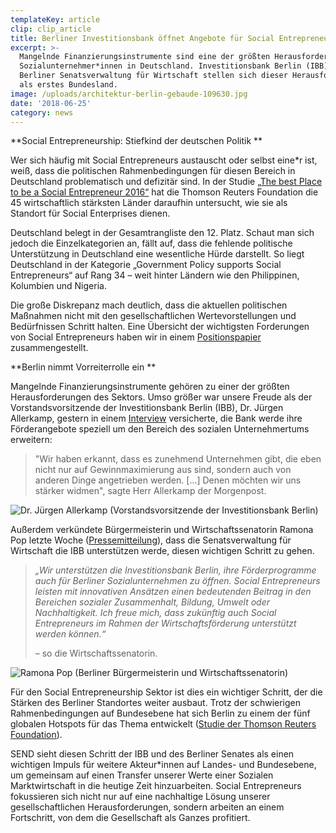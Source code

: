 ```yaml
---
templateKey: article
clip: clip_article
title: Berliner Investitionsbank öffnet Angebote für Social Entrepreneurs
excerpt: >-
  Mangelnde Finanzierungsinstrumente sind eine der größten Herausforderungen der
  Sozialunternehmer*innen in Deutschland. Investitionsbank Berlin (IBB) und
  Berliner Senatsverwaltung für Wirtschaft stellen sich dieser Herausforderung
  als erstes Bundesland.
image: /uploads/architektur-berlin-gebaude-109630.jpg
date: '2018-06-25'
category: news
---
```

**Social Entrepreneurship: Stiefkind der deutschen Politik
**

Wer sich häufig mit Social Entrepreneurs austauscht oder selbst eine*r ist, weiß, dass die politischen Rahmenbedingungen für diesen Bereich in Deutschland problematisch und defizitär sind. In der Studie [„The best Place to be a Social Entrepreneur 2016“](http://poll2016.trust.org/methodology/) hat die Thomson Reuters Foundation die 45 wirtschaftlich stärksten Länder daraufhin untersucht, wie sie als Standort für Social Enterprises dienen.

Deutschland belegt in der Gesamtrangliste den 12. Platz. Schaut man sich jedoch die Einzelkategorien an, fällt auf, dass die fehlende politische Unterstützung in Deutschland eine wesentliche Hürde darstellt. So liegt Deutschland in der Kategorie „Government Policy supports Social Entrepreneurs“ auf Rang 34 – weit hinter Ländern wie den Philippinen, Kolumbien und Nigeria.

Die große Diskrepanz mach deutlich, dass die aktuellen politischen Maßnahmen nicht mit den gesellschaftlichen Wertevorstellungen und Bedürfnissen Schritt halten. Eine Übersicht der wichtigsten Forderungen von Social Entrepreneurs haben wir in einem [Positionspapier](https://www.send-ev.de/positionen/) zusammengestellt.

**Berlin nimmt Vorreiterrolle ein
**

Mangelnde Finanzierungsinstrumente gehören zu einer der größten Herausforderungen des Sektors. Umso größer war unsere Freude als der Vorstandsvorsitzende der Investitionsbank Berlin (IBB), Dr. Jürgen Allerkamp, gestern in einem [Interview](https://www.morgenpost.de/berlin/article214667673/Bei-Mieten-ist-in-Berlin-eine-Obergrenze-erreicht.html) versicherte, die Bank werde ihre Förderangebote speziell um den Bereich des sozialen Unternehmertums erweitern:

> "Wir haben erkannt, dass es zunehmend Unternehmen gibt, die eben nicht nur auf Gewinnmaximierung aus sind, sondern auch von anderen Dinge angetrieben werden. \[...] Denen möchten wir uns stärker widmen", sagte Herr Allerkamp der Morgenpost. 

![Dr. Jürgen Allerkamp (Vorstandsvorsitzende der Investitionsbank Berlin)](/uploads/dr.-jürgen-allerkamp.png)

Außerdem verkündete Bürgermeisterin und Wirtschaftssenatorin Ramona Pop letzte Woche ([Pressemitteilung](http://www.berlin.de/sen/web/presse/pressemitteilungen/2018/pressemitteilung.712870.php)), dass die Senatsverwaltung für Wirtschaft die IBB unterstützen werde, diesen wichtigen Schritt zu gehen.

> _„Wir unterstützen die Investitionsbank Berlin, ihre Förderprogramme auch für Berliner Sozialunternehmen zu öffnen. Social Entrepreneurs leisten mit innovativen Ansätzen einen bedeutenden Beitrag in den Bereichen sozialer Zusammenhalt, Bildung, Umwelt oder Nachhaltigkeit. Ich freue mich, dass zukünftig auch Social Entrepreneurs im Rahmen der Wirtschaftsförderung unterstützt werden können.“_
>
>  – so die Wirtschaftssenatorin.

![Ramona Pop (Berliner Bürgermeisterin und Wirtschaftssenatorin)](/uploads/ramona-pop.png)

Für den Social Entrepreneurship Sektor ist dies ein wichtiger Schritt, der die Stärken des Berliner Standortes weiter ausbaut. Trotz der schwierigen Rahmenbedingungen auf Bundesebene hat sich Berlin zu einem der fünf globalen Hotspots für das Thema entwickelt ([Studie der Thomson Reuters Foundation](http://poll2016.trust.org/i/?id=3756424f-20e1-4c3b-b70a-10fcb2fba73c)). 

SEND sieht diesen Schritt der IBB und des Berliner Senates als einen wichtigen Impuls für weitere Akteur*innen auf Landes- und Bundesebene, um gemeinsam auf einen Transfer unserer Werte einer Sozialen Marktwirtschaft in die heutige Zeit hinzuarbeiten. Social Entrepreneurs fokussieren sich nicht nur auf eine nachhaltige Lösung unserer gesellschaftlichen Herausforderungen, sondern arbeiten an einem Fortschritt, von dem die Gesellschaft als Ganzes profitiert.
